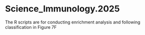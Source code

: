 # Science_Immunology.2025


The R scripts are for conducting enrichment analysis and following classification in Figure 7F
